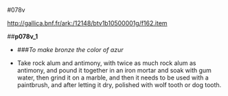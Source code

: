 #078v

http://gallica.bnf.fr/ark:/12148/btv1b10500001g/f162.item

##**p078v_1**

* ###_To make bronze the color of azur_

 * Take rock alum and antimony, with twice as much rock alum as antimony, and pound it together in an iron mortar and soak with gum water, then grind it on a marble, and then it needs to be used with a paintbrush, and after letting it dry, polished with wolf tooth or dog tooth.
